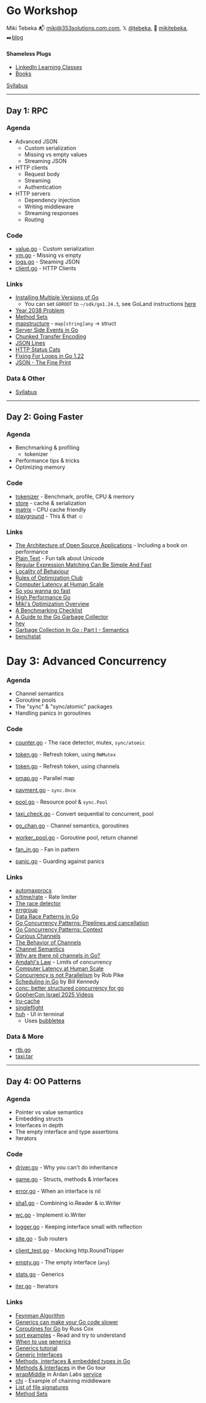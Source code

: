 # Go Workshop

Miki Tebeka
📬 [miki@353solutions.com.com](mailto:miki@353solutions.com), 𝕏 [@tebeka](https://twitter.com/tebeka), 👨 [mikitebeka](https://www.linkedin.com/in/mikitebeka/), ✒️[blog](https://www.ardanlabs.com/blog/)

#### Shameless Plugs

- [LinkedIn Learning Classes](https://www.linkedin.com/learning/instructors/miki-tebeka)
- [Books](https://pragprog.com/search/?q=miki+tebeka)

[Syllabus](_extra/syllabus.pdf)



---

## Day 1: RPC

### Agenda

- Advanced JSON
    - Custom serialization
    - Missing vs empty values
    - Streaming JSON
- HTTP clients
    - Request body
    - Streaming
    - Authentication
- HTTP servers
    - Dependency injection
    - Writing middleware
    - Streaming responses
    - Routing


### Code


- [value.go](session_1/value/value.go) - Custom serialization
- [vm.go](session_1/vm/vm.go) - Missing vs empty
- [logs.go](session_1/logs/logs.go) - Steaming JSON
- [client.go](session_1/events/client.go) - HTTP Clients

### Links

- [Installing Multiple Versions of Go](https://go.dev/doc/manage-install)
    - You can set `GOROOT` to `~/sdk/go1.24.3`, see GoLand instructions [here](https://www.jetbrains.com/help/go/create-a-project-with-go-modules-integration.html)
- [Year 2038 Problem](https://en.wikipedia.org/wiki/Year_2038_problem)
- [Method Sets](https://www.youtube.com/watch?v=Z5cvLOrWlLM)
- [mapstructure](https://pkg.go.dev/github.com/mitchellh/mapstructure#example-Decode) - `map[string]any` -> struct
- [Server Side Events in Go](https://www.freecodecamp.org/news/how-to-implement-server-sent-events-in-go/)
- [Chunked Transfer Encoding](https://en.wikipedia.org/wiki/Chunked_transfer_encoding)
- [JSON Lines](https://jsonlines.org/)
- [HTTP Status Cats](https://http.cat/)
- [Fixing For Loops in Go 1.22](https://go.dev/blog/loopvar-preview)
- [JSON - The Fine Print](https://www.ardanlabs.com/blog/2024/10/json-the-fine-print-part-1.html)

### Data & Other

- [Syllabus](_extra/syllabus.pdf)


---

## Day 2: Going Faster

### Agenda

- Benchmarking & profiling
    - tokenizer
- Performance tips & tricks
- Optimizing memory

### Code

- [tokenizer](session_2/tokenizer/) - Benchmark, profile, CPU & memory
- [store](session_2/store) - cache & serialization
- [matrix](session_2/matrix/) - CPU cache friendly
- [playground](playground/) - This & that ☺

### Links

- [The Architecture of Open Source Applications](https://aosabook.org/en/) - Including a book on performance
- [Plain Text](https://www.youtube.com/watch?v=4mRxIgu9R70) - Fun talk about Unicode
- [Regular Expression Matching Can Be Simple And Fast](https://swtch.com/~rsc/regexp/regexp1.html)
- [Locality of Behaviour](https://htmx.org/essays/locality-of-behaviour/)
- [Rules of Optimization Club](https://wiki.c2.com/?RulesOfOptimizationClub)
- [Computer Latency at Human Scale](https://twitter.com/jordancurve/status/1108475342468120576)
- [So you wanna go fast](https://www.slideshare.net/TylerTreat/so-you-wanna-go-fast-80300458)
- [High Performance Go](https://dave.cheney.net/high-performance-go-workshop/gophercon-2019.html)
- [Miki's Optimization Overview](_extra/optimize.md)
- [A Benchmarking Checklist](https://www.brendangregg.com/blog/2018-06-30/benchmarking-checklist.html)
- [A Guide to the Go Garbage Collector](https://tip.golang.org/doc/gc-guide)
- [hey](https://github.com/rakyll/hey)
- [Garbage Collection In Go : Part I - Semantics](https://www.ardanlabs.com/blog/2018/12/garbage-collection-in-go-part1-semantics.html)
- [benchstat](https://pkg.go.dev/golang.org/x/perf/cmd/benchstat)

# Day 3: Advanced Concurrency

### Agenda

- Channel semantics
- Goroutine pools
- The "sync" & "sync/atomic" packages
- Handling panics in goroutines

### Code


- [counter.go](session_3/counter/counter.go) - The race detector, mutex, `sync/atomic`
- [token.go](session_3/token/token.go) - Refresh token, using `RWMutex`
- [token.go](session_3/token_ch/token.go) - Refresh token, using channels
- [pmap.go](session_3/pmap/pmap.go) - Parallel map
- [payment.go](session_3/payment/payment.go) - `sync.Once`
- [pool.go](session_3/pool/pool.go) - Resource pool & `sync.Pool`

- [taxi_check.go](session_3/taxi_check/taxi_check.go) - Convert sequential to concurrent, pool
- [go_chan.go](session_3/go_chan/go_chan.go) - Channel semantics, goroutines
- [worker_pool.go](session_3/worker_pool/worker_pool.go) - Goroutine pool, return channel
- [fan_in.go](session_3/fan_in/fan_in.go) - Fan in pattern
- [panic.go](session_3/panic/panic.go) - Guarding against panics

### Links

- [automaxprocs](https://pkg.go.dev/go.uber.org/automaxprocs@v1.6.0/maxprocs)
- [x/time/rate](https://pkg.go.dev/golang.org/x/time/rate) - Rate limiter
- [The race detector](https://go.dev/doc/articles/race_detector)
- [errgroup](https://pkg.go.dev/golang.org/x/sync/errgroup)
- [Data Race Patterns in Go](https://eng.uber.com/data-race-patterns-in-go/)
- [Go Concurrency Patterns: Pipelines and cancellation](https://go.dev/blog/pipelines)
- [Go Concurrency Patterns: Context](https://go.dev/blog/context)
- [Curious Channels](https://dave.cheney.net/2013/04/30/curious-channels)
- [The Behavior of Channels](https://www.ardanlabs.com/blog/2017/10/the-behavior-of-channels.html)
- [Channel Semantics](https://www.353solutions.com/channel-semantics)
- [Why are there nil channels in Go?](https://medium.com/justforfunc/why-are-there-nil-channels-in-go-9877cc0b2308)
- [Amdahl's Law](https://en.wikipedia.org/wiki/Amdahl%27s_law) - Limits of concurrency
- [Computer Latency at Human Scale](https://twitter.com/jordancurve/status/1108475342468120576/photo/1)
- [Concurrency is not Parallelism](https://www.youtube.com/watch?v=cN_DpYBzKso) by Rob Pike
- [Scheduling in Go](https://www.ardanlabs.com/blog/2018/08/scheduling-in-go-part2.html) by Bill Kennedy
- [conc: better structured concurrency for go](https://github.com/sourcegraph/conc)
- [GopherCon Israel 2025 Videos](https://www.youtube.com/playlist?list=PLRM-8sTy13XvT_S1KJWZz2KOJgOt_vVVH)
- [lru-cache](https://pkg.go.dev/github.com/hashicorp/golang-lru/v2)
- [singleflight](https://pkg.go.dev/golang.org/x/sync/singleflight)
- [huh](https://github.com/charmbracelet/huh) - UI in terminal
    - Uses [bubbletea](https://github.com/charmbracelet/bubbletea)


### Data & More

- [rtb.go](_extra/rtb.go)
- [taxi.tar](https://storage.googleapis.com/353solutions/c/data/taxi.tar)

---

## Day 4: OO Patterns

### Agenda

- Pointer vs value semantics
- Embedding structs
- Interfaces in depth
- The empty interface and type assertions
- Iterators


### Code


- [driver.go](session_4/driver/driver.go) - Why you can't do inheritance
- [game.go](session_4/game/game.go) - Structs, methods & interfaces
- [error.go](session_4/error/error.go) - When an interface is nil
- [sha1.go](session_4/sha1/sha1.go) - Combining io.Reader & io.Writer
- [wc.go](session_4/wc/wc.go) - Implement io.Writer


- [logger.go](session_4/logger/logger.go) - Keeping interface small with reflection
- [site.go](session_4/site/site.go) - Sub routers
- [client_test.go](session_4/client/client_test.go) - Mocking http.RoundTripper
- [empty.go](session_4/client/empty/empty.go) - The empty interface (`any`)
- [stats.go](session_4/stats/stats.go) - Generics
- [iter.go](session_4/iter/iter.go) - Iterators


### Links

- [Feynman Algorithm](https://wiki.c2.com/?FeynmanAlgorithm)
- [Generics can make your Go code slower](https://planetscale.com/blog/generics-can-make-your-go-code-slower)
- [Coroutines for Go](https://research.swtch.com/coro) by Russ Cox
- [sort examples](https://pkg.go.dev/sort/#pkg-examples) - Read and try to understand
- [When to use generics](https://go.dev/blog/when-generics)
- [Generics tutorial](https://go.dev/doc/tutorial/generics)
- [Generic Interfaces](https://go.dev/blog/generic-interfaces)
- [Methods, interfaces & embedded types in Go](https://www.ardanlabs.com/blog/2014/05/methods-interfaces-and-embedded-types.html)
- [Methods & Interfaces](https://go.dev/tour/methods/1) in the Go tour
- [wrapMiddle](https://github.com/ardanlabs/service/blob/master/foundation/web/middleware.go) in Ardan Labs [service](https://github.com/ardanlabs/service)
- [chi](https://github.com/go-chi/chi) - Example of chaining middleware
- [List of file signatures](https://en.wikipedia.org/wiki/List_of_file_signatures)
- [Method Sets](https://www.youtube.com/watch?v=Z5cvLOrWlLM)
